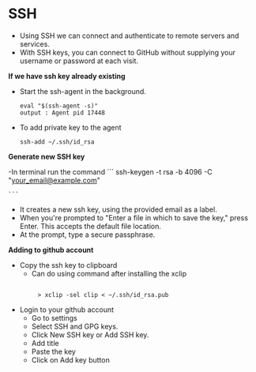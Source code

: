 # SSH

- Using SSH we can connect and authenticate to remote servers and services.
- With SSH keys, you can connect to GitHub without supplying your username or password at each visit.

**If we have ssh key already existing**

- Start the ssh-agent in the background.
	```
	eval "$(ssh-agent -s)"
	output : Agent pid 17448
  ```
- To add private key to the agent
	```
	ssh-add ~/.ssh/id_rsa

	```

**Generate new SSH key**

-In terminal run the command
	```
	ssh-keygen -t rsa -b 4096 -C "your_email@example.com"

	```
- It creates a new ssh key, using the provided email as a label.
- When you're prompted to "Enter a file in which to save the key," press Enter. This accepts the default file location.
- At the prompt, type a secure passphrase.


**Adding to github account**

- Copy the ssh key to clipboard
	- Can do using command after installing the xclip
	```> sudo apt-get install xclip

		 > xclip -sel clip < ~/.ssh/id_rsa.pub
	```
- Login to your github account
	- Go to settings
	- Select SSH and GPG keys. 
	- Click New SSH key or Add SSH key.
	- Add title
	- Paste the key
	- Click on Add key button

